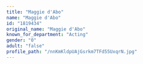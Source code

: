```yaml
---
title: "Maggie d'Abo"
name: "Maggie d'Abo"
id: "1819434"
original_name: "Maggie d'Abo"
known_for_department: "Acting"
gender: "0"
adult: "false"
profile_path: "/nnKmKldpUAjGsrkm7TFd55UxqrN.jpg"
---
```

